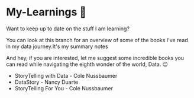 # My-Learnings :book:
Want to keep up to date on the stuff I am learning?

You can look at this branch for an overview of some of the books I've read in my data journey.It's my summary notes

And hey, if you are interested, let me suggest some incredible books you can read while navigating the eighth wonder of the world, Data. :wink:

- StoryTelling with Data - Cole Nussbaumer
- DataStory - Nancy Duarte
- StoryTelling For You - Cole Nussbaumer
